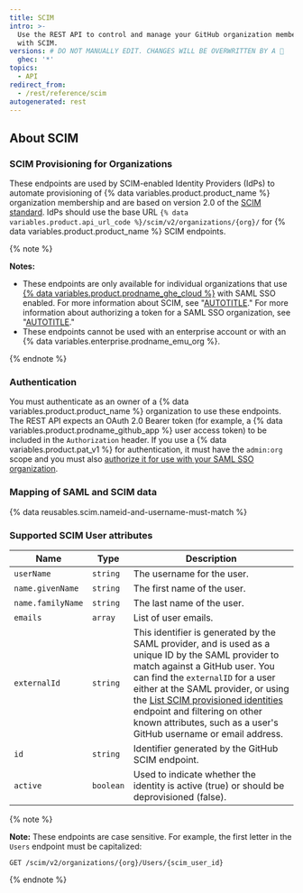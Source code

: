 ```yaml
---
title: SCIM
intro: >-
  Use the REST API to control and manage your GitHub organization members access
  with SCIM.
versions: # DO NOT MANUALLY EDIT. CHANGES WILL BE OVERWRITTEN BY A 🤖
  ghec: '*'
topics:
  - API
redirect_from:
  - /rest/reference/scim
autogenerated: rest
---
```


## About SCIM

### SCIM Provisioning for Organizations

These endpoints are used by SCIM-enabled Identity Providers (IdPs) to automate provisioning of {% data variables.product.product_name %} organization membership and are based on version 2.0 of the [SCIM standard](http://www.simplecloud.info/). IdPs should use the base URL `{% data variables.product.api_url_code %}/scim/v2/organizations/{org}/` for {% data variables.product.product_name %} SCIM endpoints.

{% note %}

**Notes:**
- These endpoints are only available for individual organizations that use [{% data variables.product.prodname_ghe_cloud %}](/billing/managing-billing-for-your-github-account/about-billing-for-github-accounts) with SAML SSO enabled. For more information about SCIM, see "[AUTOTITLE](/enterprise-cloud@latest/organizations/managing-saml-single-sign-on-for-your-organization/about-scim-for-organizations)." For more information about authorizing a token for a SAML SSO organization, see "[AUTOTITLE](/rest/overview/authenticating-to-the-rest-api)."
- These endpoints cannot be used with an enterprise account or with an {% data variables.enterprise.prodname_emu_org %}.

{% endnote %}

### Authentication

You must authenticate as an owner of a {% data variables.product.product_name %} organization to use these endpoints. The REST API expects an OAuth 2.0 Bearer token (for example, a {% data variables.product.prodname_github_app %} user access token) to be included in the `Authorization` header. If you use a {% data variables.product.pat_v1 %} for authentication, it must have the `admin:org` scope and you must also [authorize it for use with your SAML SSO organization](/authentication/authenticating-with-saml-single-sign-on/authorizing-a-personal-access-token-for-use-with-saml-single-sign-on).

### Mapping of SAML and SCIM data

{% data reusables.scim.nameid-and-username-must-match %}

### Supported SCIM User attributes

Name | Type | Description
-----|------|--------------
`userName`|`string` | The username for the user.
`name.givenName`|`string` | The first name of the user.
`name.familyName`|`string` | The last name of the user.
`emails` | `array` | List of user emails.
`externalId` | `string` | This identifier is generated by the SAML provider, and is used as a unique ID by the SAML provider to match against a GitHub user. You can find the `externalID` for a user either at the SAML provider, or using the [List SCIM provisioned identities](#list-scim-provisioned-identities) endpoint and filtering on other known attributes, such as a user's GitHub username or email address.
`id` | `string` | Identifier generated by the GitHub SCIM endpoint.
`active` | `boolean` | Used to indicate whether the identity is active (true) or should be deprovisioned (false).

{% note %}

**Note:** These endpoints are case sensitive. For example, the first letter in the `Users` endpoint must be capitalized:

```shell
GET /scim/v2/organizations/{org}/Users/{scim_user_id}
```

{% endnote %}

<!-- Content after this section is automatically generated -->
